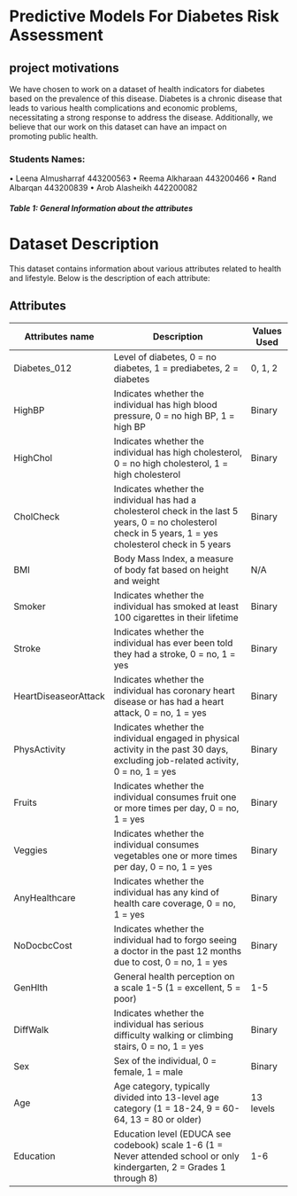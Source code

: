 # Predictive Models For Diabetes Risk Assessment
## project motivations 

We have chosen to work on a dataset of health indicators for diabetes based on the prevalence of this disease. Diabetes is a chronic disease that leads to various health complications and economic problems, necessitating a strong response to address the disease. Additionally, we believe that our work on this dataset can have an impact on promoting public health. 


### Students Names:

• Leena Almusharraf 443200563
• Reema Alkharaan   443200466
• Rand Albarqan     443200839
• Arob Alasheikh    442200082



##### Table 1: General Information about the attributes 
# Dataset Description

This dataset contains information about various attributes related to health and lifestyle. Below is the description of each attribute:

## Attributes

| Attributes name | Description | Values Used |
|-----------------|-------------|-------------|
| Diabetes_012    | Level of diabetes, 0 = no diabetes, 1 = prediabetes, 2 = diabetes | 0, 1, 2 |
| HighBP          | Indicates whether the individual has high blood pressure, 0 = no high BP, 1 = high BP | Binary |
| HighChol        | Indicates whether the individual has high cholesterol, 0 = no high cholesterol, 1 = high cholesterol | Binary |
| CholCheck       | Indicates whether the individual has had a cholesterol check in the last 5 years, 0 = no cholesterol check in 5 years, 1 = yes cholesterol check in 5 years | Binary |
| BMI             | Body Mass Index, a measure of body fat based on height and weight | N/A |
| Smoker          | Indicates whether the individual has smoked at least 100 cigarettes in their lifetime | Binary |
| Stroke          | Indicates whether the individual has ever been told they had a stroke, 0 = no, 1 = yes | Binary |
| HeartDiseaseorAttack | Indicates whether the individual has coronary heart disease or has had a heart attack, 0 = no, 1 = yes | Binary |
| PhysActivity    | Indicates whether the individual engaged in physical activity in the past 30 days, excluding job-related activity, 0 = no, 1 = yes | Binary |
| Fruits          | Indicates whether the individual consumes fruit one or more times per day, 0 = no, 1 = yes | Binary |
| Veggies         | Indicates whether the individual consumes vegetables one or more times per day, 0 = no, 1 = yes | Binary |
| AnyHealthcare   | Indicates whether the individual has any kind of health care coverage, 0 = no, 1 = yes | Binary |
| NoDocbcCost     | Indicates whether the individual had to forgo seeing a doctor in the past 12 months due to cost, 0 = no, 1 = yes | Binary |
| GenHlth         | General health perception on a scale 1-5 (1 = excellent, 5 = poor) | 1-5 |
| DiffWalk        | Indicates whether the individual has serious difficulty walking or climbing stairs, 0 = no, 1 = yes | Binary |
| Sex             | Sex of the individual, 0 = female, 1 = male | Binary |
| Age             | Age category, typically divided into 13-level age category (1 = 18-24, 9 = 60-64, 13 = 80 or older) | 13 levels |
| Education       | Education level (EDUCA see codebook) scale 1-6 (1 = Never attended school or only kindergarten, 2 = Grades 1 through 8) | 1-6 |
